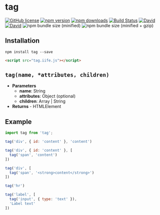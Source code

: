 # tag

[![GitHub license](https://img.shields.io/badge/license-MIT-blue.svg?style=flat-square)](https://github.com/a-tarasyuk/tag/blob/master/LICENSE) [![npm version](https://img.shields.io/npm/v/tag.svg?style=flat-square)](https://www.npmjs.com/package/tag) [![npm downloads](https://img.shields.io/npm/dm/tag.svg?style=flat-square)](https://www.npmjs.com/package/tag) [![Build Status](https://img.shields.io/travis/a-tarasyuk/tag/master.svg?style=flat-square)](https://travis-ci.org/a-tarasyuk/tag) [![David](https://img.shields.io/david/a-tarasyuk/tag.svg?style=flat-square)](https://github.com/a-tarasyuk/tag) [![David](https://img.shields.io/david/dev/a-tarasyuk/tag.svg?style=flat-square)](https://github.com/a-tarasyuk/tag) ![npm bundle size (minified)](https://img.shields.io/bundlephobia/min/tag.svg?style=flat-square) ![npm bundle size (minified + gzip)](https://img.shields.io/bundlephobia/minzip/tag.svg?style=flat-square)

## Installation

```shell
npm install tag --save
```

```html
<script src="tag.iife.js"></script>
```

## `tag(name, *attributes, children)`
* **Parameters**
    - **name**: String
    - **attributes**: Object (optional)
    - **children**: Array | String
*  **Returns** - HTMLElement

## Example

```javascript
import tag from 'tag';

tag('div', { id: 'content' }, 'content')

tag('div', { id: 'content' }, [
  tag('span', 'content')
])

tag('div', [
  tag('span', '<strong>content</strong>')
])

tag('hr')

tag('label', [
  tag('input', { type: 'text' }),
  'Label text'
])
```
